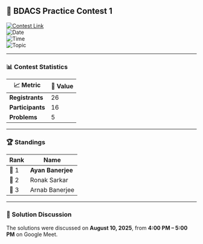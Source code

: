 ## 📌 BDACS Practice Contest 1  

[![Contest Link](https://img.shields.io/badge/HackerRank-BDACS%20Practice%20Contest%201-2EC866?style=for-the-badge&logo=hackerrank)](https://www.hackerrank.com/bdacs-prac-1)  
![Date](https://img.shields.io/badge/Date-August%2010%2C%202025-blue?style=flat-square)  
![Time](https://img.shields.io/badge/Time-11%20AM%20–%201%20PM-lightgrey?style=flat-square)  
![Topic](https://img.shields.io/badge/Topic-Classical%20Data%20Structures-orange?style=flat-square)

---

### 📊 Contest Statistics  

| 📈 Metric | 📌 Value |
|-----------|----------|
| **Registrants** | 26 |
| **Participants** | 16 |
| **Problems** | 5 |

---

### 🏆 Standings  

| Rank | Name |
|------|------|
| 🥇 1 | **Ayan Banerjee** |
| 🥈 2 | Ronak Sarkar |
| 🥉 3 | Arnab Banerjee |

---

### 💬 Solution Discussion  
The solutions were discussed on **August 10, 2025**, from **4:00 PM – 5:00 PM** on Google Meet.
    
